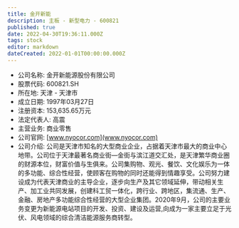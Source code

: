 ```yaml
---
title: 金开新能
description: 主板 - 新型电力 - 600821
published: true
date: 2022-04-30T19:36:11.000Z
tags: stock
editor: markdown
dateCreated: 2022-01-01T00:00:00.000Z
---
```


- 公司名称: 金开新能源股份有限公司
- 股票代码: 600821.SH
- 所在地: 天津 - 天津市
- 成立日期: 1997年03月27日
- 注册资本: 153,635.65万元
- 法定代表人: 高震
- 主营业务: 商业零售
- 公司官网: [www.nyocor.com](www.nyocor.com)
- 公司介绍: 公司是天津市知名的大型商业企业，占据着天津市最大的商业中心地带。公司位于天津最著名商业街—金街与滨江道交汇处，是天津繁华商业圈的财源本位，财富价值与生俱来。公司集购物、观光、餐饮、文化娱乐为一体的多功能、综合性经营，使顾客在购物的同时还能得到情趣享受。公司努力建设成为代表天津商业的主导企业，逐步向生产及其它领域延伸，带动相关生产、加工业共同发展，创建科工贸一体化，跨行业、跨地区，集流通、生产、金融、房地产多功能综合性经营的大型企业集团。2020年9月，公司的主要业务变更为新能源电站项目的开发、投资、建设及运营,向成为一家主要立足于光伏、风电领域的综合清洁能源服务商转型。


